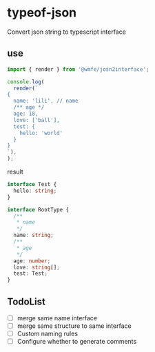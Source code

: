 # typeof-json

Convert json string to typescript interface

## use

```typescript
import { render } from '@wmfe/josn2interface';

console.log(
  render(`
{
  name: 'lili', // name
  /** age */
  age: 18,
  love: ['ball'],
  test: {
    hello: 'world'
  }
}
`),
);
```

result

```typescript
interface Test {
  hello: string;
}

interface RootType {
  /**
   * name
   */
  name: string;
  /**
   * age
   */
  age: number;
  love: string[];
  test: Test;
}
```

## TodoList

- [ ] merge same name interface
- [ ] merge same structure to same interface
- [ ] Custom naming rules
- [ ] Configure whether to generate comments

